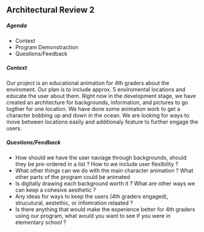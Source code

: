 ## Architectural Review 2
##### Agenda
* Context
* Program Demonstraction
* Questions/Feedback
##### Context
Our project is an educational animation for 4th graders about the enviroment.  Our plan is to include approx. 5 enviromental locations and educate the user about them.  Right now in the development stage, we have created an architecture for backgrounds, information, and pictures to go togther for one location.  We have done some animation work to get a character bobbing up and down in the ocean.  We are looking for ways to move between locations easily and additionaly feature to further engage the users.
##### Questions/Feedback
* How should we have the user naviage through backgrounds, should they be pre-ordered in a list ? How to we include user flexibility ?
* What other things can we do with the main character animation ? What other parts of the program could be animated
* Is digitally drawing each background worth it ?  What are other ways we can keep a cohesive aesthetic ?
* Any ideas for ways to keep the users (4th graders engaged), strucutural, aestethic, or infomration relaated ?
* Is there anything that would make the experience better for 4th graders using our program, what would you want to see if you were in elementary school ?
